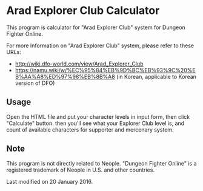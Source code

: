# Arad Explorer Club Calculator
This program is calculator for "Arad Explorer Club" system for Dungeon Fighter Online.

For more Information on "Arad Explorer Club" system, please refer to these URLs:

- http://wiki.dfo-world.com/view/Arad_Explorer_Club
- https://namu.wiki/w/%EC%95%84%EB%9D%BC%EB%93%9C%20%EB%AA%A8%ED%97%98%EB%8B%A8 (in Korean, applicable to Korean version of DFO)

## Usage
Open the HTML file and put your character levels in input form, then click "Calculate" button.
then you'll see what your Explorer Club level is, and count of available characters for supporter and mercenary system.

## Note
This program is not directly related to Neople.
"Dungeon Fighter Online" is a registered trademark of Neople in U.S. and other countries.

Last modified on 20 January 2016.
